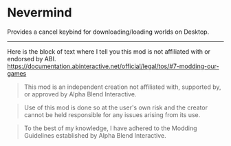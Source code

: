 ﻿# Nevermind

Provides a cancel keybind for downloading/loading worlds on Desktop.

---

Here is the block of text where I tell you this mod is not affiliated with or endorsed by ABI.
https://documentation.abinteractive.net/official/legal/tos/#7-modding-our-games

> This mod is an independent creation not affiliated with, supported by, or approved by Alpha Blend Interactive.

> Use of this mod is done so at the user's own risk and the creator cannot be held responsible for any issues arising from its use.

> To the best of my knowledge, I have adhered to the Modding Guidelines established by Alpha Blend Interactive.
